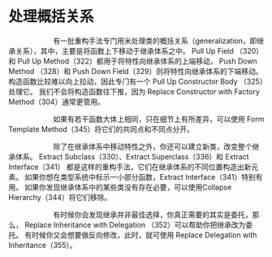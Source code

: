 # 处理概括关系

&emsp;&emsp;&emsp;&emsp;&emsp;&emsp;
有一批重构手法专门用米处理类的概括关系（generalization，即继承关系），其中，主要是将函数上下移动于继承体系之中。
Pull Up Field （320）和 Pull Up Method（322）都⽤于将特性向继承体系的上端移动，
Push Down Method （328）和 Push Down Field（329）则将特性向继承体系的下端移动。
构造函数⽐较难以向上拉动，因此专⻔有⼀个 Pull Up Constructor Body （325）处理它。
我们不会将构造函数往下推，因为 Replace Constructor with Factory Method（304）通常更管⽤。

&emsp;&emsp;&emsp;&emsp;&emsp;&emsp;
如果有若⼲函数⼤体上相同，只在细节上有所差异，可以使⽤ Form Template Method（345）将它们的共同点和不同点分开。

&emsp;&emsp;&emsp;&emsp;&emsp;&emsp;
除了在继承体系中移动特性之外，你还可以建⽴新类，改变整个继承体系。
Extract Subclass（330）、Extract Superclass（336）和 Extract Interface（341）
都是这样的重构⼿法，它们在继承体系的不同位置构造出新元素。
如果你想在类型系统中标示⼀⼩部分函数，Extract Interface（341）特别有⽤。
如果你发现继承体系中的某些类没有存在必要，可以使⽤Collapse Hierarchy（344）将它们移除。

&emsp;&emsp;&emsp;&emsp;&emsp;&emsp;
有时候你会发现继承并⾮最佳选择，你真正需要的其实是委托，那么，
Replace Inheritance with Delegation （352）可以帮助你把继承改为委托。
有时候你⼜会想要做反向修改，此时，就可使⽤ Replace Delegation with Inheritance（355）。

